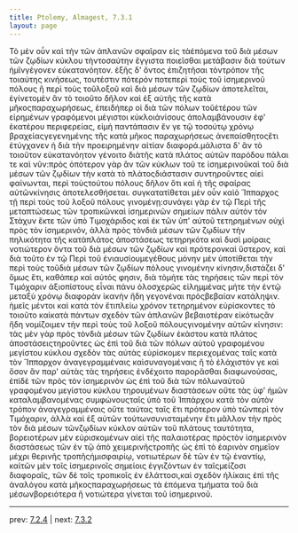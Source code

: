 ```yaml
---
title: Ptolemy, Almagest, 7.3.1
layout: page
---
```


Τὸ μὲν οὖν καὶ τὴν τῶν ἀπλανῶν σφαῖραν εἰς τὰἑπόμενα τοῦ διὰ μέσων τῶν ζῳδίων κύκλου τὴντοσαύτην ἔγγιστα ποιεῖσθαι μετάβασιν διὰ τούτων ἡμῖνγέγονεν εὐκατανόητον. ἑξῆς δ' ὄντος ἐπιζητῆσαι τὸντρόπον τῆς τοιαύτης κινήσεως, τουτέστιν πότερόν ποτεπερὶ τοὺς τοῦ ἰσημερινοῦ πόλους ἢ περὶ τοὺς τοῦλοξοῦ καὶ διὰ μέσων τῶν ζῳδίων ἀποτελεῖται, ἐγίνετομὲν ἂν τὸ τοιοῦτο δῆλον καὶ ἐξ αὐτῆς τῆς κατὰ μῆκοςπαραχωρήσεως, ἐπειδήπερ οἱ διὰ τῶν πόλων τοῦἑτέρου τῶν εἰρημένων γραφόμενοι μέγιστοι κύκλοιἀνίσους ἀπολαμβάνουσιν ἐφ' ἑκατέρου περιφερείας, εἰμὴ παντάπασιν ἔν γε τῷ τοσούτῳ χρόνῳ βραχείαςγεγενημένης τῆς κατὰ μῆκος παραχωρήσεως ἀνεπαίσθητοςἔτι ἐτύγχανεν ἡ διὰ τὴν προειρημένην αἰτίαν διαφορά.μάλιστα δ' ἂν τὸ τοιοῦτον εὐκατανόητον γένοιτο διὰτῆς κατὰ πλάτος αὐτῶν παρόδου πάλαι τε καὶ νῦν:πρὸς ὁπότερον γὰρ ἂν τῶν κύκλων τοῦ τε ἰσημερινοῦκαὶ τοῦ διὰ μέσων τῶν ζῳδίων τὴν κατὰ τὸ πλάτοςδιάστασιν συντηροῦντες αἰεὶ φαίνωνται, περὶ τοὺςτούτου πόλους δῆλον ὅτι καὶ ἡ τῆς σφαίρας αὐτῶνκίνησις ἀποτελεσθήσεται. συγκατατίθεται μὲν οὖν καὶὁ Ἵππαρχος τῇ περὶ τοὺς τοῦ λοξοῦ πόλους γινομένῃ:συνάγει γὰρ ἐν τῷ Περὶ τῆς μεταπτώσεως τῶν τροπικῶνκαὶ ἰσημερινῶν σημείων πάλιν αὐτὸν τὸν Στάχυν ἔκτε τῶν ὑπὸ Τιμοχάριδος καὶ ἐκ τῶν ὑπ' αὐτοῦ τετηρημένων οὐχὶ πρὸς τὸν ἰσημερινόν, ἀλλὰ πρὸς τὸνδιὰ μέσων τῶν ζῳδίων τὴν πηλικότητα τῆς κατὰπλάτος ἀποστάσεως τετηρηκότα καὶ δυσὶ μοίραις νοτιώτερον ὄντα τοῦ διὰ μέσων τῶν ζῳδίων καὶ πρότερονκαὶ ὕστερον, καὶ διὰ τοῦτο ἐν τῷ Περὶ τοῦ ἐνιαυσίουμεγέθους μόνην μὲν ὑποτίθεται τὴν περὶ τοὺς τοῦδιὰ μέσων τῶν ζῳδίων πόλους γινομένην κίνησιν,διστάζει δ' ὅμως ἔτι, καθάπερ καὶ αὐτός φησιν, διὰ τὸμήτε τὰς τηρήσεις τῶν περὶ τὸν Τιμόχαριν ἀξιοπίστους εἶναι πάνυ ὁλοσχερῶς εἰλημμένας μήτε τὴν ἐντῷ μεταξὺ χρόνῳ διαφορὰν ἱκανὴν ἤδη γεγονέναι πρὸςβεβαίαν κατάληψιν. ἡμεῖς μέντοι καὶ κατὰ τὸν ἔτιπλείω χρόνον τετηρημένον εὑρίσκοντες τὸ τοιοῦτο καὶκατὰ πάντων σχεδὸν τῶν ἀπλανῶν βεβαιοτέραν εἰκότωςἂν ἤδη νομίζοιμεν τὴν περὶ τοὺς τοῦ λοξοῦ πόλουςγινομένην αὐτῶν κίνησιν: τὰς μὲν γὰρ πρὸς τὸνδιὰ μέσων τῶν ζῳδίων ἑκάστου κατὰ πλάτος ἀποστάσειςτηροῦντες ὡς ἐπὶ τοῦ διὰ τῶν πόλων αὐτοῦ γραφομένου μεγίστου κύκλου σχεδὸν τὰς αὐτὰς εὑρίσκομεν περιεχομένας ταῖς κατὰ τὸν Ἵππαρχον ἀναγεγραμμέναις καὶσυναγομέναις ἢ τὸ ἐλάχιστόν γε καὶ ὅσον ἂν παρ' αὐτὰς τὰς τηρήσεις ἐνδέχοιτο παρορᾶσθαι διαφωνούσας, ἐπὶδὲ τῶν πρὸς τὸν ἰσημερινὸν ὡς ἐπὶ τοῦ διὰ τῶν πόλωναὐτοῦ γραφομένου μεγίστου κύκλου τηρουμένων διαστάσεων οὔτε τὰς ὑφ' ἡμῶν καταλαμβανομένας συμφώνουςταῖς ὑπὸ τοῦ Ἱππάρχου κατὰ τὸν αὐτὸν τρόπον ἀναγεγραμμέναις οὔτε ταύτας ταῖς ἔτι πρότερον ὑπὸ τῶνπερὶ τὸν Τιμόχαριν, ἀλλὰ καὶ ἐξ αὐτῶν τούτωνσυνισταμένην ἔτι μᾶλλον τὴν πρὸς τὸν διὰ μέσων τῶνζῳδίων κύκλον αὐτῶν τοῦ πλάτους ταυτότητα, βορειοτέρων μὲν εὑρισκομένων αἰεὶ τῆς παλαιοτέρας πρὸςτὸν ἰσημερινὸν διαστάσεως τῶν ἐν τῷ ἀπὸ χειμερινῆςτροπῆς ὡς ἐπὶ τὸ ἐαρινὸν σημεῖον μέχρι θερινῆς τροπῆςἡμισφαιρίῳ, νοτιωτέρων δὲ τῶν ἐν τῷ ἐναντίῳ, καὶτῶν μὲν τοῖς ἰσημερινοῖς σημείοις ἐγγιζόντων ἐν ταῖςμείζοσι διαφοραῖς, τῶν δὲ τοῖς τροπικοῖς ἐν ἐλάττοσι,καὶ σχεδὸν ἡλίκαις ἐπὶ τῆς ἀναλόγου κατὰ μῆκοςπαραχωρήσεως τὰ ἑπόμενα τμήματα τοῦ διὰ μέσωνβορειότερα ἢ νοτιώτερα γίνεται τοῦ ἰσημερινοῦ.

---

prev: [7.2.4](../7.2.4/) | next: [7.3.2](../7.3.2/)

